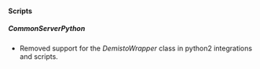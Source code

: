 
#### Scripts

##### CommonServerPython

- Removed support for the *DemistoWrapper* class in python2 integrations and scripts.
